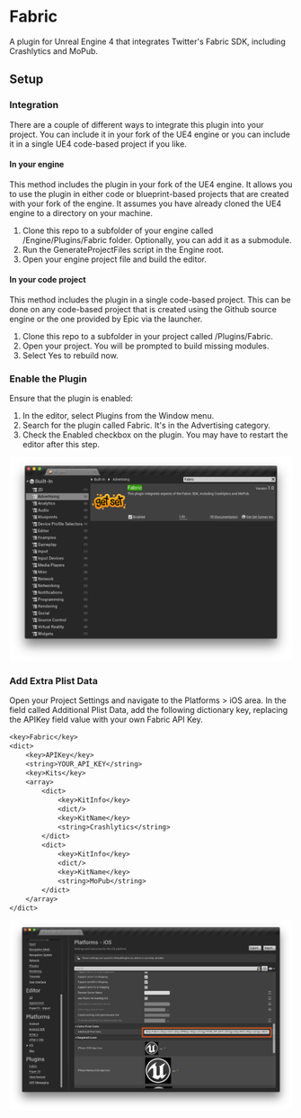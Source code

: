 # Fabric
A plugin for Unreal Engine 4 that integrates Twitter's Fabric SDK, including Crashlytics and MoPub.

## Setup

### Integration

There are a couple of different ways to integrate this plugin into your project. You can include it in your fork of the UE4 engine or you can include it in a single UE4 code-based project if you like.

#### In your engine

This method includes the plugin in your fork of the UE4 engine. It allows you to use the plugin in either code or blueprint-based projects that are created with your fork of the engine. It assumes you have already cloned the UE4 engine to a directory on your machine.

1. Clone this repo to a subfolder of your engine called /Engine/Plugins/Fabric folder. Optionally, you can add it as a submodule.
2. Run the GenerateProjectFiles script in the Engine root.
3. Open your engine project file and build the editor.

#### In your code project

This method includes the plugin in a single code-based project. This can be done on any code-based project that is created using the Github source engine or the one provided by Epic via the launcher.

1. Clone this repo to a subfolder in your project called /Plugins/Fabric.
2. Open your project. You will be prompted to build missing modules.
3. Select Yes to rebuild now.

### Enable the Plugin

Ensure that the plugin is enabled:

1. In the editor, select Plugins from the Window menu.
2. Search for the plugin called Fabric. It's in the Advertising category.
3. Check the Enabled checkbox on the plugin. You may have to restart the editor after this step.

![EnableThePlugin](Resources/EnableThePlugin.png)

### Add Extra Plist Data

Open your Project Settings and navigate to the Platforms > iOS area. In the field called Additional Plist Data, add the following dictionary key, replacing the APIKey field value with your own Fabric API Key.

```plist
<key>Fabric</key>
<dict>
	<key>APIKey</key>
	<string>YOUR_API_KEY</string>
	<key>Kits</key>
	<array>
		<dict>
			<key>KitInfo</key>
			<dict/>
			<key>KitName</key>
			<string>Crashlytics</string>
		</dict>
		<dict>
			<key>KitInfo</key>
			<dict/>
			<key>KitName</key>
			<string>MoPub</string>
		</dict>
	</array>
</dict>
```

![ExtraPlistData](Resources/ExtraPlistData.png)
